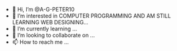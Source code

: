 - 👋 Hi, I’m @A-G-PETER10
- 👀 I’m interested in COMPUTER PROGRAMMING AND AM STILL LEARNING WEB DESIGNING...
- 🌱 I’m currently learning ...
- 💞️ I’m looking to collaborate on ...
- 📫 How to reach me ...

<!---
A-G-PETER10/A-G-PETER10 is a ✨ special ✨ repository because its `README.md` (this file) appears on your GitHub profile.
You can click the Preview link to take a look at your changes.
--->
